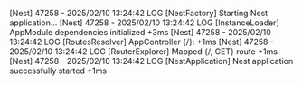 [Nest] 47258  - 2025/02/10 13:24:42     LOG [NestFactory] Starting Nest application...
[Nest] 47258  - 2025/02/10 13:24:42     LOG [InstanceLoader] AppModule dependencies initialized +3ms
[Nest] 47258  - 2025/02/10 13:24:42     LOG [RoutesResolver] AppController {/}: +1ms
[Nest] 47258  - 2025/02/10 13:24:42     LOG [RouterExplorer] Mapped {/, GET} route +1ms
[Nest] 47258  - 2025/02/10 13:24:42     LOG [NestApplication] Nest application successfully started +1ms
